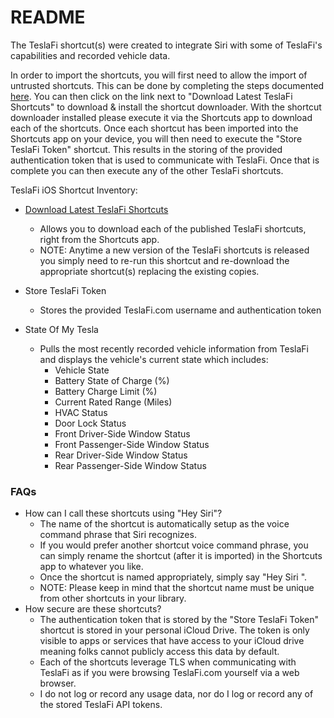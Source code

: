 README
=========

The TeslaFi shortcut(s) were created to integrate Siri with some of TeslaFi's capabilities and recorded vehicle data.

In order to import the shortcuts, you will first need to allow the import of untrusted shortcuts. This can be done by completing the steps documented [here](https://9to5mac.com/2019/08/14/allow-untrusted-shortcuts-ios-13/). You can then click on the link next to "Download Latest TeslaFi Shortcuts" to download & install the shortcut downloader. With the shortcut downloader installed please execute it via the Shortcuts app to download each of the shortcuts. Once each shortcut has been imported into the Shortcuts app on your device, you will then need to execute the "Store TeslaFi Token" shortcut. This results in the storing of the provided authentication token that is used to communicate with TeslaFi. Once that is complete you can then execute any of the other TeslaFi shortcuts.

TeslaFi iOS Shortcut Inventory:

* [Download Latest TeslaFi Shortcuts](https://www.icloud.com/shortcuts/dae0a85bc13a49b4bc3cfae43990b1fa)
  * Allows you to download each of the published TeslaFi shortcuts, right from the Shortcuts app.
  * NOTE: Anytime a new version of the TeslaFi shortcuts is released you simply need to re-run this shortcut and re-download the appropriate shortcut(s) replacing the existing copies.

* Store TeslaFi Token
  * Stores the provided TeslaFi.com username and authentication token

* State Of My Tesla
  * Pulls the most recently recorded vehicle information from TeslaFi and displays the vehicle's current state which includes:
    * Vehicle State
    * Battery State of Charge (%)
    * Battery Charge Limit (%)
    * Current Rated Range (Miles)
    * HVAC Status
    * Door Lock Status
    * Front Driver-Side Window Status
    * Front Passenger-Side Window Status
    * Rear Driver-Side Window Status
    * Rear Passenger-Side Window Status    
  
### FAQs

* How can I call these shortcuts using "Hey Siri"?
  * The name of the shortcut is automatically setup as the voice command phrase that Siri recognizes. 
  * If you would prefer another shortcut voice command phrase, you can simply rename the shortcut (after it is imported) in the Shortcuts app to whatever you like.
  * Once the shortcut is named appropriately, simply say "Hey Siri <Name of Shortcut>".
  * NOTE: Please keep in mind that the shortcut name must be unique from other shortcuts in your library.
* How secure are these shortcuts?
  * The authentication token that is stored by the "Store TeslaFi Token" shortcut is stored in your personal iCloud Drive. The token is only visible to apps or services that have access to your iCloud drive meaning folks cannot publicly access this data by default. 
  * Each of the shortcuts leverage TLS when communicating with TeslaFi as if you were browsing TeslaFi.com yourself via a web browser.
  * I do not log or record any usage data, nor do I log or record any of the stored TeslaFi API tokens.

